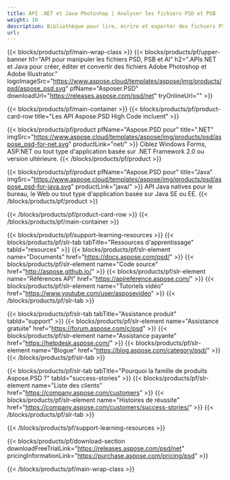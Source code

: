 ```yaml
---
title: API .NET et Java Photoshop | Analyser les fichiers PSD et PSB
weight: 10
description: Bibliothèque pour lire, écrire et exporter des fichiers PSD et PSB sur plusieurs plates-formes. Extrayez et manipulez des calques sans Photoshop installé.
url: 
---
```


{{< blocks/products/pf/main-wrap-class >}}
{{< blocks/products/pf/upper-banner h1="API pour manipuler les fichiers PSD, PSB et AI" h2=".APIs NET et Java pour créer, éditer et convertir des fichiers Adobe Photoshop et Adobe Illustrator." logoImageSrc="https://www.aspose.cloud/templates/aspose/img/products/psd/aspose_psd.svg" pfName="Asposer.PSD" downloadUrl="https://releases.aspose.com/psd/net" tryOnlineUrl="" >}}

{{< blocks/products/pf/main-container >}}
{{< blocks/products/pf/product-card-row title="Les API Aspose.PSD High Code incluent" >}}

{{< blocks/products/pf/product pfName="Aspose.PSD pour" title=".NET" imgSrc="https://www.aspose.cloud/templates/aspose/img/products/psd/aspose_psd-for-net.svg" productLink="net/" >}}
Ciblez Windows Forms, ASP.NET ou tout type d'application basée sur .NET Framework 2.0 ou version ultérieure.
{{< /blocks/products/pf/product >}}

{{< blocks/products/pf/product pfName="Aspose.PSD pour" title="Java" imgSrc="https://www.aspose.cloud/templates/aspose/img/products/psd/aspose_psd-for-java.svg" productLink="java/" >}}
API Java natives pour le bureau, le Web ou tout type d'application basée sur Java SE ou EE.
{{< /blocks/products/pf/product >}}

{{< /blocks/products/pf/product-card-row >}}
{{< /blocks/products/pf/main-container >}}

{{< blocks/products/pf/support-learning-resources >}}
{{< blocks/products/pf/slr-tab tabTitle="Ressources d'apprentissage" tabId="resources" >}}
{{< blocks/products/pf/slr-element name="Documents" href="https://docs.aspose.com/psd/" >}}
{{< blocks/products/pf/slr-element name="Code source" href="http://aspose.github.io/" >}}
{{< blocks/products/pf/slr-element name="Références API" href="https://apireference.aspose.com/" >}}
{{< blocks/products/pf/slr-element name="Tutoriels vidéo" href="https://www.youtube.com/user/asposevideo" >}}
{{< /blocks/products/pf/slr-tab >}}

{{< blocks/products/pf/slr-tab tabTitle="Assistance produit" tabId="support" >}}
{{< blocks/products/pf/slr-element name="Assistance gratuite" href="https://forum.aspose.com/c/psd" >}}
{{< blocks/products/pf/slr-element name="Assistance payante" href="https://helpdesk.aspose.com/" >}}
{{< blocks/products/pf/slr-element name="Blogue" href="https://blog.aspose.com/category/psd/" >}}
{{< /blocks/products/pf/slr-tab >}}

{{< blocks/products/pf/slr-tab tabTitle="Pourquoi la famille de produits Aspose.PSD ?" tabId="success-stories" >}}
{{< blocks/products/pf/slr-element name="Liste des clients" href="https://company.aspose.com/customers" >}}
{{< blocks/products/pf/slr-element name="Histoires de réussite" href="https://company.aspose.com/customers/success-stories/" >}}
{{< /blocks/products/pf/slr-tab >}}

{{< /blocks/products/pf/support-learning-resources >}}

{{< blocks/products/pf/download-section downloadFreeTrialLink="https://releases.aspose.com/psd/net" pricingInformationLink="https://purchase.aspose.com/pricing/psd" >}}

{{< /blocks/products/pf/main-wrap-class >}}
